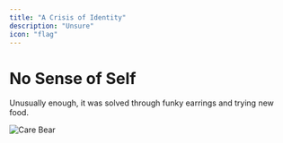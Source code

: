 ```yaml
---
title: "A Crisis of Identity"
description: "Unsure"
icon: "flag"
---
```


# No Sense of Self

Unusually enough, it was solved through funky earrings and trying new food.

![Care Bear](https://i.pinimg.com/564x/41/cc/1d/41cc1dbdd836604881053493623ff53c.jpg)

